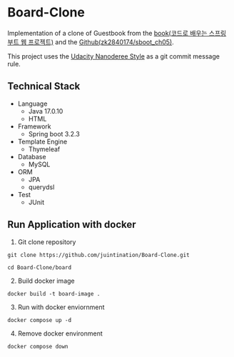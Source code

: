 # Board-Clone
Implementation of a clone of Guestbook from the [book(코드로 배우는 스프링 부트 웹 프로젝트)](https://m.yes24.com/Goods/Detail/96051853) and the [Github(zk2840174/sboot_ch05)](https://github.com/zk2840174/sboot_ch05).

This project uses the [Udacity Nanoderee Style](https://udacity.github.io/git-styleguide/) as a git commit message rule.

## Technical Stack

- Language
  - Java 17.0.10
  - HTML
- Framework
  - Spring boot 3.2.3
- Template Engine
  - Thymeleaf
- Database
  - MySQL
- ORM
  - JPA
  - querydsl
- Test
  - JUnit

## Run Application with docker

1. Git clone repository

```
git clone https://github.com/juintination/Board-Clone.git

cd Board-Clone/board
```

2. Build docker image

```
docker build -t board-image .
```

3. Run with docker enviornment

```
docker compose up -d
```

4. Remove docker environment

```
docker compose down
```
